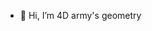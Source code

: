 - 👋 Hi, I’m 4D army's geometry
<!---
4D army's geometry is an open-source software provided by THJT company. 4D army's geometry can fluency run in Harmony OS, Windows, linux plaform
--->
